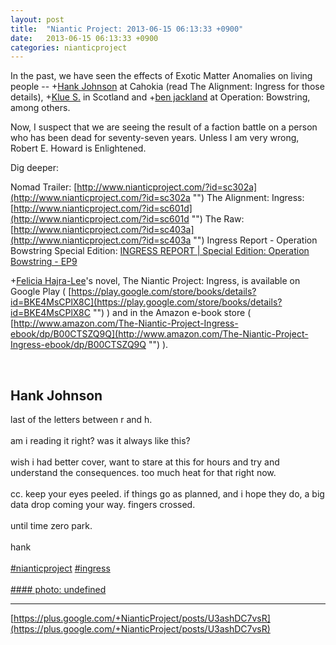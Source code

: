 ```yaml
---
layout: post
title:  "Niantic Project: 2013-06-15 06:13:33 +0900"
date:   2013-06-15 06:13:33 +0900
categories: nianticproject
---
```

In the past, we have seen the effects of Exotic Matter Anomalies on living people -- +[Hank Johnson](https://plus.google.com/117792105926525258257 "") at Cahokia (read The Alignment: Ingress for those details), +[Klue S.](https://plus.google.com/110350977702120778591 "") in Scotland and +[ben jackland](https://plus.google.com/100845558813143264405 "") at Operation: Bowstring, among others. 

Now, I suspect that we are seeing the result of a faction battle on a person who has been dead for seventy-seven years. Unless I am very wrong, Robert E. Howard is Enlightened. 

Dig deeper:

Nomad Trailer: [http://www.nianticproject.com/?id=sc302a](http://www.nianticproject.com/?id=sc302a "")
The Alignment: Ingress: [http://www.nianticproject.com/?id=sc601d](http://www.nianticproject.com/?id=sc601d "")
The Raw: [http://www.nianticproject.com/?id=sc403a](http://www.nianticproject.com/?id=sc403a "")
Ingress Report - Operation Bowstring Special Edition: [INGRESS REPORT | Special Edition: Operation Bowstring - EP9](http://www.youtube.com/watch?v=yLMzh0EoYW0 "")

+[Felicia Hajra-Lee](https://plus.google.com/118344555717370644832 "")'s novel, The Niantic Project: Ingress, is available on Google Play ( [https://play.google.com/store/books/details?id=BKE4MsCPlX8C](https://play.google.com/store/books/details?id=BKE4MsCPlX8C "") ) and in the Amazon e-book store ( [http://www.amazon.com/The-Niantic-Project-Ingress-ebook/dp/B00CTSZQ9Q](http://www.amazon.com/The-Niantic-Project-Ingress-ebook/dp/B00CTSZQ9Q "") ).  <div class="shared"><br /><h2>Hank Johnson</h2>last of the letters between r and h.<br /><br />am i reading it right? was it always like this?<br /><br />wish i had better cover, want to stare at this for hours and try and understand the consequences. too much heat for that right now.<br /><br />cc. keep your eyes peeled. if things go as planned, and i hope they do, a big data drop coming your way. fingers crossed.<br /><br />until time zero park.<br /><br />hank<br /><br /> <a rel="nofollow" class="ot-hashtag" href="https://plus.google.com/s/%23nianticproject">#nianticproject</a>   <a rel="nofollow" class="ot-hashtag" href="https://plus.google.com/s/%23ingress">#ingress</a>  <br /><br /></div>
[#### photo: undefined](https://lh6.googleusercontent.com/-hpdqaRG0hgc/Ubt9xjRHWeI/AAAAAAAAATc/ociroUxS_bM/s0-d/Green.png "")
- - -
[https://plus.google.com/+NianticProject/posts/U3ashDC7vsR](https://plus.google.com/+NianticProject/posts/U3ashDC7vsR)
